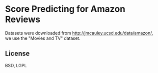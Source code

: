 Score Predicting for Amazon Reviews
=============

Datasets were downloaded from http://jmcauley.ucsd.edu/data/amazon/, we use the "Movies and TV" dataset.

## License
BSD, LGPL
